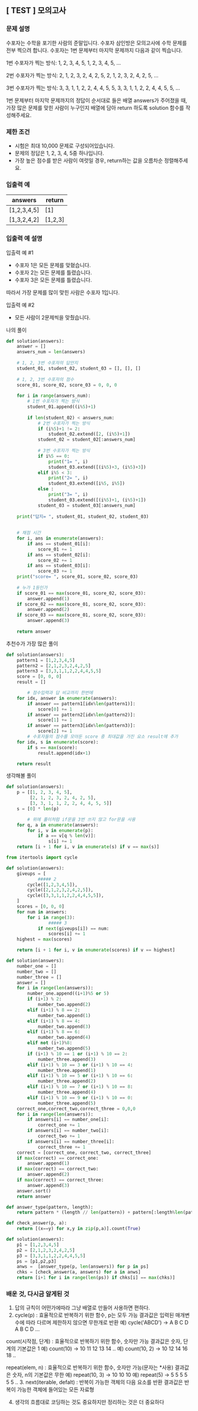 ## [ TEST ] 모의고사

### **문제 설명**

수포자는 수학을 포기한 사람의 준말입니다. 수포자 삼인방은 모의고사에 수학 문제를 전부 찍으려 합니다. 수포자는 1번 문제부터 마지막 문제까지 다음과 같이 찍습니다.

1번 수포자가 찍는 방식: 1, 2, 3, 4, 5, 1, 2, 3, 4, 5, ...

2번 수포자가 찍는 방식: 2, 1, 2, 3, 2, 4, 2, 5, 2, 1, 2, 3, 2, 4, 2, 5, ...

3번 수포자가 찍는 방식: 3, 3, 1, 1, 2, 2, 4, 4, 5, 5, 3, 3, 1, 1, 2, 2, 4, 4, 5, 5, ...

1번 문제부터 마지막 문제까지의 정답이 순서대로 들은 배열 answers가 주어졌을 때, 가장 많은 문제를 맞힌 사람이 누구인지 배열에 담아 return 하도록 solution 함수를 작성해주세요.

### 제한 조건

- 시험은 최대 10,000 문제로 구성되어있습니다.
- 문제의 정답은 1, 2, 3, 4, 5중 하나입니다.
- 가장 높은 점수를 받은 사람이 여럿일 경우, return하는 값을 오름차순 정렬해주세요.

### 입출력 예

| answers | return |
| --- | --- |
| [1,2,3,4,5] | [1] |
| [1,3,2,4,2] | [1,2,3] |

### 입출력 예 설명

입출력 예 #1

- 수포자 1은 모든 문제를 맞혔습니다.
- 수포자 2는 모든 문제를 틀렸습니다.
- 수포자 3은 모든 문제를 틀렸습니다.

따라서 가장 문제를 많이 맞힌 사람은 수포자 1입니다.

입출력 예 #2

- 모든 사람이 2문제씩을 맞췄습니다.

나의 풀이

```python
def solution(answers):
    answer = []
    answers_num = len(answers)
    
    # 1, 2, 3번 수포자의 답안지
    student_01, student_02, student_03 = [], [], []
    
    # 1, 2, 3번 수포자의 점수
    score_01, score_02, score_03 = 0, 0, 0
    
    for i in range(answers_num):
        # 1번 수포자가 찍는 방식
        student_01.append((i%5)+1)
        
        if len(student_02) < answers_num:
            # 2번 수포자가 찍는 방식
            if (i%5)+1 != 2:
                student_02.extend([2, (i%5)+1])
            student_02 = student_02[:answers_num]
            
            # 3번 수포자가 찍는 방식
            if i%5 == 0:
                print("1= ", i)
                student_03.extend([(i%5)+3, (i%5)+3])
            elif i%5 < 3:
                print("2= ", i)
                student_03.extend([i%5, i%5])
            else :
                print("3= ", i)
                student_03.extend([(i%5)+1, (i%5)+1])
            student_03 = student_03[:answers_num]
            
    print("답지= ", student_01, student_02, student_03)
    
    
    # 채점 시간
    for i, ans in enumerate(answers):
        if ans == student_01[i]:
            score_01 += 1
        if ans == student_02[i]:
            score_02 += 1
        if ans == student_03[i]:
            score_03 += 1
    print("score= ", score_01, score_02, score_03)
    
    # 누가 1등인가
    if score_01 == max(score_01, score_02, score_03):
        answer.append(1)
    if score_02 == max(score_01, score_02, score_03):
        answer.append(2)
    if score_03 == max(score_01, score_02, score_03):
        answer.append(3)
    
    return answer
```

추천수가 가장 많은 풀이

```python
def solution(answers):
    pattern1 = [1,2,3,4,5]
    pattern2 = [2,1,2,3,2,4,2,5]
    pattern3 = [3,3,1,1,2,2,4,4,5,5]
    score = [0, 0, 0]
    result = []

		# 점수입력과 답 비교까지 한번에
    for idx, answer in enumerate(answers):
        if answer == pattern1[idx%len(pattern1)]:
            score[0] += 1
        if answer == pattern2[idx%len(pattern2)]:
            score[1] += 1
        if answer == pattern3[idx%len(pattern3)]:
            score[2] += 1
		# 수포자들의 점수를 모아둔 score 중 최대값을 가진 요소 result에 추가
    for idx, s in enumerate(score):
        if s == max(score):
            result.append(idx+1)

    return result

```

생각해볼 풀이

```python
def solution(answers):
    p = [[1, 2, 3, 4, 5],
         [2, 1, 2, 3, 2, 4, 2, 5],
         [3, 3, 1, 1, 2, 2, 4, 4, 5, 5]]
    s = [0] * len(p)

		# 위에 풀이처럼 if문을 3번 쓰지 않고 for문을 사용
    for q, a in enumerate(answers):
        for i, v in enumerate(p):
            if a == v[q % len(v)]:
                s[i] += 1
    return [i + 1 for i, v in enumerate(s) if v == max(s)]
```

```python
from itertools import cycle

def solution(answers):
    giveups = [
		    ##### 2
        cycle([1,2,3,4,5]),
        cycle([2,1,2,3,2,4,2,5]),
        cycle([3,3,1,1,2,2,4,4,5,5]),
    ]
    scores = [0, 0, 0]
    for num in answers:
        for i in range(3):
		        ##### 3
            if next(giveups[i]) == num:
                scores[i] += 1
    highest = max(scores)

    return [i + 1 for i, v in enumerate(scores) if v == highest]
```

```python
def solution(answers):
    number_one = []
    number_two = []
    number_three = []
    answer = []
    for i in range(len(answers)):
        number_one.append((i+1)%5 or 5)
        if (i+1) % 2:
            number_two.append(2)
        elif (i+1) % 8 == 2:
            number_two.append(1)
        elif (i+1) % 8 == 4:
            number_two.append(3)
        elif (i+1) % 8 == 6:
            number_two.append(4)
        elif not (i+1)%8:
            number_two.append(5)
        if (i+1) % 10 == 1 or (i+1) % 10 == 2:
            number_three.append(3)
        elif (i+1) % 10 == 3 or (i+1) % 10 == 4:
            number_three.append(1)
        elif (i+1) % 10 == 5 or (i+1) % 10 == 6:
            number_three.append(2)
        elif (i+1) % 10 == 7 or (i+1) % 10 == 8:
            number_three.append(4)
        elif (i+1) % 10 == 9 or (i+1) % 10 == 0:
            number_three.append(5)
    correct_one,correct_two,correct_three = 0,0,0
    for i in range(len(answers)):
        if answers[i] == number_one[i]:
            correct_one += 1 
        if answers[i] == number_two[i]:
            correct_two += 1 
        if answers[i] == number_three[i]:
            correct_three += 1
    correct = [correct_one, correct_two, correct_three]
    if max(correct) == correct_one:
        answer.append(1)
    if max(correct) == correct_two:
        answer.append(2)
    if max(correct) == correct_three:
        answer.append(3)
    answer.sort()
    return answer
```

```python
def answer_type(pattern, length):
    return pattern * (length // len(pattern)) + pattern[:length%len(pattern)]

def check_answer(p, a):
    return [(x==y) for x,y in zip(p,a)].count(True)

def solution(answers):
    p1 = [1,2,3,4,5]
    p2 = [2,1,2,3,2,4,2,5]
    p3 = [3,3,1,1,2,2,4,4,5,5]
    ps = [p1,p2,p3]
    anws =  [answer_type(p, len(answers)) for p in ps]
    chks = [check_answer(a, answers) for a in anws]
    return [i+1 for i in range(len(ps)) if chks[i] == max(chks)]

```

### 배운 것, 다시금 알게된 것

1. 답의 규칙이 어떤가에따라 그냥 배열로 만들어 사용하면 편하다.
2. cycle(p) : 효율적으로 반복하기 위한 함수, p는 모두 가능
결과값은 입력된 매개변수에 따라 다르며 제한하지 않으면 무한개로 반환
예) cycle('ABCD') → A B C D A B C D …

count(시작점, 단계) : 효율적으로 반복하기 위한 함수, 숫자만 가능
결과값은 숫자, 단계의 기본값은 1
예) count(10) → 10 11 12 13 14 ..
예) count(10, 2) → 10 12 14 16 18 ..

repeat(elem, n) : 효율적으로 반복하기 위한 함수, 숫자만 가능(문자는 *사용)
결과값은 숫자, n의 기본값은 무한
예) repeat(10, 3) → 10 10 10
예) repeat(5) → 5 5 5 5 5 5 ..
3. next(iterable, defalt) : 반복이 가능한 객체의 다음 요소를 반환
결과값은 반복이 가능한 객체에 들어있는 모든 자료형

4. 생각의 흐름대로 코딩하는 것도 중요하지만 정리하는 것은 더 중요하다
